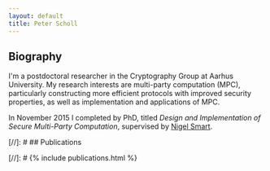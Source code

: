 ```yaml
---
layout: default
title: Peter Scholl
---
```


## Biography

I'm a postdoctoral researcher in the Cryptography Group at Aarhus University.
My research interests are multi-party computation (MPC), particularly constructing
more efficient protocols with improved security properties, as well as
implementation and applications of MPC.

In November 2015 I completed by PhD, titled *Design and Implementation of Secure Multi-Party Computation*, supervised by [Nigel Smart](http://www.cs.bris.ac.uk/~nigel/).

[//]: # ## Publications

[//]: # {% include publications.html %}
